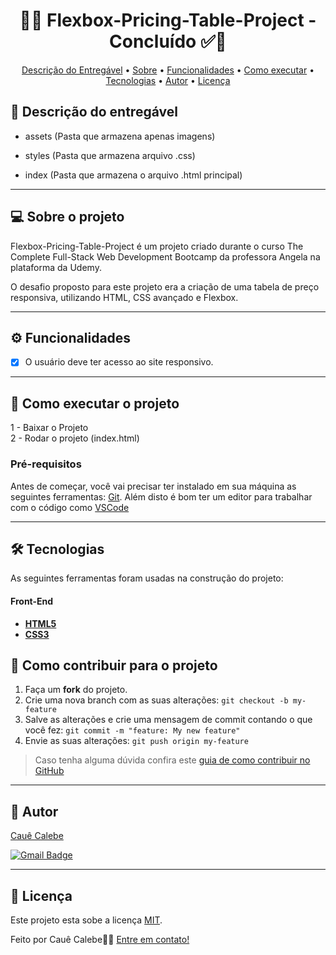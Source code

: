 <!-- MODELO PROJETO FINALIZADO -->
<h1 align="center"> 
	  🚀✅ Flexbox-Pricing-Table-Project - Concluído ✅🚀
</h1>

<!-- ---------------------------------------------------------------------- -->

<!-- MODELO MENU DE NAVEGAÇÃO -->
<p align="center">
 <a href="#-Descrição-do-entregável">Descrição do Entregável</a> •
 <a href="#-sobre-o-projeto">Sobre</a> •
 <a href="#-funcionalidades">Funcionalidades</a> • 
 <a href="#-como-executar-o-projeto">Como executar</a> • 
 <a href="#-tecnologias">Tecnologias</a> • 
 <a href="#-autor">Autor</a> • 
 <a href="#user-content--licença">Licença</a>
</p>

<!-- ---------------------------------------------------------------------- -->

<!-- MODELO DE DESCRIÇÃO -->
## 📄 Descrição do entregável

<!-- EXEMPLO DE DESCRIÇÃO DE UM PROJETO: -->
- assets (Pasta que armazena apenas imagens)

- styles (Pasta que armazena arquivo .css)

- index (Pasta que armazena o arquivo .html principal)

---

<!-- ---------------------------------------------------------------------- -->

<!-- MODELO DESCRIÇÃO SOBRE O PROJETO: -->
## 💻 Sobre o projeto

<!-- EXPLICA O MOTIVO DO PROJETO -->
Flexbox-Pricing-Table-Project é um projeto criado durante o curso The Complete Full-Stack Web Development Bootcamp da professora Angela na plataforma da Udemy.

O desafio proposto para este projeto era a criação de uma tabela de preço responsiva, utilizando HTML, CSS avançado e Flexbox.

<!-- LINHA DE DIVISÃO: -->
---

<!-- ---------------------------------------------------------------------- -->

<!-- MODELO FUNCIONALIDADES: -->
## ⚙️ Funcionalidades

<!-- EXEMPLO DE FUNCIONALIDADES: -->
- [x] O usuário deve ter acesso ao site responsivo.

---

<!-- ---------------------------------------------------------------------- -->

<!-- MODELO DE COMO EXECUTAR O PROJETO -->
## 🚀 Como executar o projeto

1 - Baixar o Projeto <br>
2 - Rodar o projeto (index.html)

<!-- ---------------------------------------------------------------------- -->

<!-- MODELO DE PRÉ REQUISITOS -->
### Pré-requisitos

Antes de começar, você vai precisar ter instalado em sua máquina as seguintes ferramentas:
[Git](https://git-scm.com). Além disto é bom ter um editor para trabalhar com o código como [VSCode](https://code.visualstudio.com/)

---

<!-- ---------------------------------------------------------------------- -->

<!-- MODELO DE TECNOLOGIAS -->
## 🛠 Tecnologias

As seguintes ferramentas foram usadas na construção do projeto:

#### **Front-End** 

-   **[HTML5](https://devdocs.io/html/)**
-   **[CSS3](https://devdocs.io/css/)**

<!-- ---------------------------------------------------------------------- -->

<!-- MODELO DE COMO CONTRIBUIR PARA O PROJETO -->
## 💪 Como contribuir para o projeto

1. Faça um **fork** do projeto.
2. Crie uma nova branch com as suas alterações: `git checkout -b my-feature`
3. Salve as alterações e crie uma mensagem de commit contando o que você fez: `git commit -m "feature: My new feature"`
4. Envie as suas alterações: `git push origin my-feature`
> Caso tenha alguma dúvida confira este [guia de como contribuir no GitHub](./CONTRIBUTING.md)

---

<!-- ---------------------------------------------------------------------- -->

<!-- MODELO DE AUTOR-->
## 🦸 Autor

<a href="https://www.linkedin.com/in/cau%C3%AA-calebe-200ab129a/">
Cauê Calebe</a>
 <br />
 
[![Gmail Badge](https://img.shields.io/badge/-cauecalebe700@gmail.com-c14438?style=flat-square&logo=Gmail&logoColor=white&link=mailto:cauecalebe700@gmail.com)](mailto:cauecalebe700@gmail.com)

---

<!-- ---------------------------------------------------------------------- -->

<!-- MODELO DE LICENÇA -->
## 📝 Licença

Este projeto esta sobe a licença [MIT](./LICENSE).

Feito por Cauê Calebe👋🏽 [Entre em contato!](https://www.linkedin.com/in/cau%C3%AA-calebe-200ab129a/)
